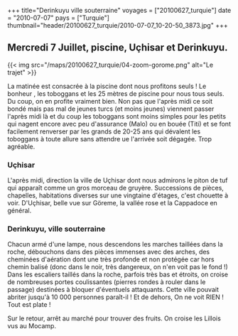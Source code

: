 +++
title="Derinkuyu ville souterraine"
voyages = ["20100627_turquie"]
date = "2010-07-07"
pays = ["Turquie"]
thumbnail="header/20100627_turquie/2010-07-07_10-20-50_3873.jpg"
+++


## Mercredi 7 Juillet, piscine, Uçhisar et Derinkuyu.

{{< img src="/maps/20100627_turquie/04-zoom-gorome.png" alt="Le trajet" >}}

La matinée est consacrée à la piscine dont nous profitons seuls ! Le bonheur , les toboggans et les 25 mètres de piscine pour nous tous seuls. Du coup, on en profite vraiment bien. Non pas que l'après midi ce soit bondé mais pas mal de jeunes turcs (et moins jeunes) viennent passer l'après midi là et du coup les toboggans sont moins simples pour les petits qui nagent encore avec peu d'assurance (Malo) ou en bouée (Titi) et se font facilement renverser par les grands de 20-25 ans qui dévalent les toboggans à toute allure sans attendre ue l'arrivée soit dégagée. Trop agréable. 

### Uçhisar

L'après midi, direction la ville de Uçhisar dont nous admirons le piton de tuf qui apparaît comme un gros morceau de gruyère. Successions de pièces, chapelles, habitations diverses sur une vingtaine d'étages, c'est chouette à voir. D'Uçhisar, belle vue sur Göreme, la vallée rose et la Cappadoce en général. 

### Derinkuyu, ville souterraine 

Chacun armé d'une lampe, nous descendons les marches taillées dans la roche, débouchons dans des pièces immenses avec des arches, des cheminées d'aération dont une très profonde et non protégée car hors chemin balisé (donc dans le noir, très dangereux, on n'en voit pas le fond !) Dans les escaliers taillés dans la roche, parfois très bas et étroits, on croise de nombreuses portes coulissantes (pierres rondes à rouler dans le passage) destinées à bloquer d'éventuels attaquants. Cette ville pouvait abriter jusqu'à 10 000 personnes paraît-il ! Et de dehors, On ne voit RIEN ! Tout est plate ! 


Sur le retour, arrêt au marché pour trouver des fruits. On croise les Lillois vus au Mocamp.


